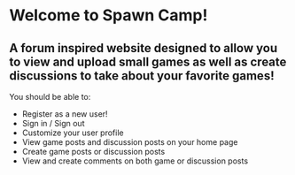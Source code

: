 # Welcome to Spawn Camp! 
## A forum inspired website designed to allow you to view and upload small games as well as create discussions to take about your favorite games!
You should be able to:
* Register as a new user!
* Sign in / Sign out
* Customize your user profile
* View game posts and discussion posts on your home   page
* Create game posts or discussion posts
* View and create comments on both game or discussion posts


